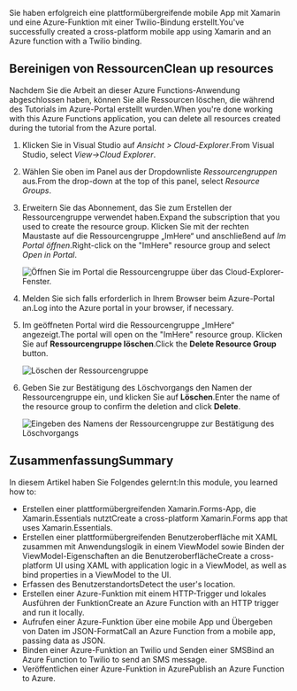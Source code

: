 <span data-ttu-id="e8cfb-101">Sie haben erfolgreich eine plattformübergreifende mobile App mit Xamarin und eine Azure-Funktion mit einer Twilio-Bindung erstellt.</span><span class="sxs-lookup"><span data-stu-id="e8cfb-101">You've successfully created a cross-platform mobile app using Xamarin and an Azure function with a Twilio binding.</span></span>

## <a name="clean-up-resources"></a><span data-ttu-id="e8cfb-102">Bereinigen von Ressourcen</span><span class="sxs-lookup"><span data-stu-id="e8cfb-102">Clean up resources</span></span>

<span data-ttu-id="e8cfb-103">Nachdem Sie die Arbeit an dieser Azure Functions-Anwendung abgeschlossen haben, können Sie alle Ressourcen löschen, die während des Tutorials im Azure-Portal erstellt wurden.</span><span class="sxs-lookup"><span data-stu-id="e8cfb-103">When you're done working with this Azure Functions application, you can delete all resources created during the tutorial from the Azure portal.</span></span>

1. <span data-ttu-id="e8cfb-104">Klicken Sie in Visual Studio auf *Ansicht > Cloud-Explorer*.</span><span class="sxs-lookup"><span data-stu-id="e8cfb-104">From Visual Studio, select *View->Cloud Explorer*.</span></span>

1. <span data-ttu-id="e8cfb-105">Wählen Sie oben im Panel aus der Dropdownliste *Ressourcengruppen* aus.</span><span class="sxs-lookup"><span data-stu-id="e8cfb-105">From the drop-down at the top of this panel, select *Resource Groups*.</span></span>

1. <span data-ttu-id="e8cfb-106">Erweitern Sie das Abonnement, das Sie zum Erstellen der Ressourcengruppe verwendet haben.</span><span class="sxs-lookup"><span data-stu-id="e8cfb-106">Expand the subscription that you used to create the resource group.</span></span> <span data-ttu-id="e8cfb-107">Klicken Sie mit der rechten Maustaste auf die Ressourcengruppe „ImHere“ und anschließend auf *Im Portal öffnen*.</span><span class="sxs-lookup"><span data-stu-id="e8cfb-107">Right-click on the "ImHere" resource group and select *Open in Portal*.</span></span>

    ![Öffnen Sie im Portal die Ressourcengruppe über das Cloud-Explorer-Fenster.](../media-drafts/9-open-resource-group-in-portal.png)

1. <span data-ttu-id="e8cfb-109">Melden Sie sich falls erforderlich in Ihrem Browser beim Azure-Portal an.</span><span class="sxs-lookup"><span data-stu-id="e8cfb-109">Log into the Azure portal in your browser, if necessary.</span></span>

1. <span data-ttu-id="e8cfb-110">Im geöffneten Portal wird die Ressourcengruppe „ImHere“ angezeigt.</span><span class="sxs-lookup"><span data-stu-id="e8cfb-110">The portal will open on the "ImHere" resource group.</span></span> <span data-ttu-id="e8cfb-111">Klicken Sie auf **Ressourcengruppe löschen**.</span><span class="sxs-lookup"><span data-stu-id="e8cfb-111">Click the **Delete Resource Group** button.</span></span>

    ![Löschen der Ressourcengruppe](../media-drafts/9-delete-resource-group.png)

1. <span data-ttu-id="e8cfb-113">Geben Sie zur Bestätigung des Löschvorgangs den Namen der Ressourcengruppe ein, und klicken Sie auf **Löschen**.</span><span class="sxs-lookup"><span data-stu-id="e8cfb-113">Enter the name of the resource group to confirm the deletion and click **Delete**.</span></span>

    ![Eingeben des Namens der Ressourcengruppe zur Bestätigung des Löschvorgangs](../media-drafts/9-confirm-delete-resource-group.png)

## <a name="summary"></a><span data-ttu-id="e8cfb-115">Zusammenfassung</span><span class="sxs-lookup"><span data-stu-id="e8cfb-115">Summary</span></span>

<span data-ttu-id="e8cfb-116">In diesem Artikel haben Sie Folgendes gelernt:</span><span class="sxs-lookup"><span data-stu-id="e8cfb-116">In this module, you learned how to:</span></span>
- <span data-ttu-id="e8cfb-117">Erstellen einer plattformübergreifenden Xamarin.Forms-App, die Xamarin.Essentials nutzt</span><span class="sxs-lookup"><span data-stu-id="e8cfb-117">Create a cross-platform Xamarin.Forms app that uses Xamarin.Essentials.</span></span>
- <span data-ttu-id="e8cfb-118">Erstellen einer plattformübergreifenden Benutzeroberfläche mit XAML zusammen mit Anwendungslogik in einem ViewModel sowie Binden der ViewModel-Eigenschaften an die Benutzeroberfläche</span><span class="sxs-lookup"><span data-stu-id="e8cfb-118">Create a cross-platform UI using XAML with application logic in a ViewModel, as well as bind properties in a ViewModel to the UI.</span></span>
- <span data-ttu-id="e8cfb-119">Erfassen des Benutzerstandorts</span><span class="sxs-lookup"><span data-stu-id="e8cfb-119">Detect the user's location.</span></span>
- <span data-ttu-id="e8cfb-120">Erstellen einer Azure-Funktion mit einem HTTP-Trigger und lokales Ausführen der Funktion</span><span class="sxs-lookup"><span data-stu-id="e8cfb-120">Create an Azure Function with an HTTP trigger and run it locally.</span></span>
- <span data-ttu-id="e8cfb-121">Aufrufen einer Azure-Funktion über eine mobile App und Übergeben von Daten im JSON-Format</span><span class="sxs-lookup"><span data-stu-id="e8cfb-121">Call an Azure Function from a mobile app, passing data as JSON.</span></span>
- <span data-ttu-id="e8cfb-122">Binden einer Azure-Funktion an Twilio und Senden einer SMS</span><span class="sxs-lookup"><span data-stu-id="e8cfb-122">Bind an Azure Function to Twilio to send an SMS message.</span></span>
- <span data-ttu-id="e8cfb-123">Veröffentlichen einer Azure-Funktion in Azure</span><span class="sxs-lookup"><span data-stu-id="e8cfb-123">Publish an Azure Function to Azure.</span></span>